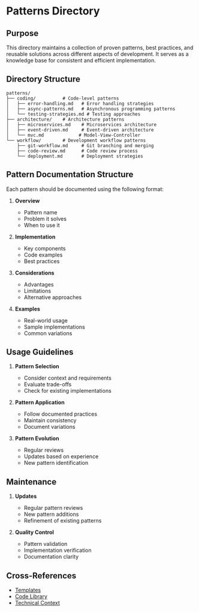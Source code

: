 # Patterns Directory

## Purpose
This directory maintains a collection of proven patterns, best practices, and reusable solutions across different aspects of development. It serves as a knowledge base for consistent and efficient implementation.

## Directory Structure

```
patterns/
├── coding/          # Code-level patterns
│   ├── error-handling.md   # Error handling strategies
│   ├── async-patterns.md   # Asynchronous programming patterns
│   └── testing-strategies.md # Testing approaches
├── architecture/    # Architecture patterns
│   ├── microservices.md    # Microservices architecture
│   ├── event-driven.md     # Event-driven architecture
│   └── mvc.md             # Model-View-Controller
└── workflow/        # Development workflow patterns
    ├── git-workflow.md     # Git branching and merging
    ├── code-review.md      # Code review process
    └── deployment.md       # Deployment strategies
```

## Pattern Documentation Structure

Each pattern should be documented using the following format:

1. **Overview**
   - Pattern name
   - Problem it solves
   - When to use it

2. **Implementation**
   - Key components
   - Code examples
   - Best practices

3. **Considerations**
   - Advantages
   - Limitations
   - Alternative approaches

4. **Examples**
   - Real-world usage
   - Sample implementations
   - Common variations

## Usage Guidelines

1. **Pattern Selection**
   - Consider context and requirements
   - Evaluate trade-offs
   - Check for existing implementations

2. **Pattern Application**
   - Follow documented practices
   - Maintain consistency
   - Document variations

3. **Pattern Evolution**
   - Regular reviews
   - Updates based on experience
   - New pattern identification

## Maintenance

1. **Updates**
   - Regular pattern reviews
   - New pattern additions
   - Refinement of existing patterns

2. **Quality Control**
   - Pattern validation
   - Implementation verification
   - Documentation clarity

## Cross-References
- [Templates](_index.md)
- [Code Library](../library/_index.md)
- [Technical Context](../techContext.md)
